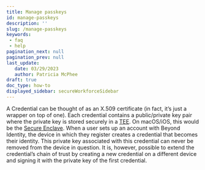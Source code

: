 ```yaml
---
title: Manage passkeys
id: manage-passkeys
description: ''
slug: /manage-passkeys 
keywords: 
 - faq
 - help
pagination_next: null
pagination_prev: null
last_update: 
   date: 03/29/2023
   author: Patricia McPhee
draft: true
doc_type: how-to
displayed_sidebar: secureWorkforceSidebar
---
```


A Credential can be thought of as an X.509 certificate (in fact, it’s just a wrapper on top of one). Each credential contains a public/private key pair where the private key is stored securely in a [TEE](https://en.wikipedia.org/wiki/Trusted_execution_environment). On macOS/iOS, this would be the [Secure Enclave](https://support.apple.com/guide/security/secure-enclave-sec59b0b31ff/web). When a user sets up an account with Beyond Identity, the device in which they register creates a credential that becomes their identity. This private key associated with this credential can never be removed from the device in question. It is, however, possible to extend the credential’s chain of trust by creating a new credential on a different device and signing it with the private key of the first credential.